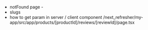 - notFound page -
- slugs
- how to get param in server / client component /next_refresher/my-app/src/app/products/[productId]/reviews/[reviewId]/page.tsx
